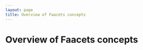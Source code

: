 ```yaml
---
layout: page
title: Overview of Faacets concepts
---
```


Overview of Faacets concepts
============================
